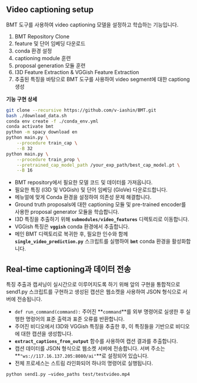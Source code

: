 ## Video captioning setup

BMT 도구를 사용하여 video captioning 모델을 설정하고 학습하는 기능입니다.
1. BMT Repository Clone
2. feature 및 단어 임베딩 다운로드
3. conda 환경 설정
4. captioning module 훈련
5. proposal generation 모듈 훈련
6. I3D Feature Extraction & VGGish Feature Extraction
7. 추출된 특징을 바탕으로 BMT 도구를 사용하여 video segment에 대한 captiong 생성

**기능 구현 상세**

```bash
git clone --recursive https://github.com/v-iashin/BMT.git
bash ./download_data.sh
conda env create -f ./conda_env.yml
conda activate bmt
python -m spacy download en
python main.py \
    --procedure train_cap \
    --B 32
python main.py \
    --procedure train_prop \
    --pretrained_cap_model_path /your_exp_path/best_cap_model.pt \
    --B 16
```

- BMT repository에서 필요한 모델 코드 및 데이터를 가져옵니다.
- 필요한 특징 (I3D 및 VGGish) 및 단어 임베딩 (GloVe) 다운로드합니다.
- 메뉴얼에 맞게 Conda 환경을 설정하여 의존성 문제 해결합니다.
- Ground truth proposals에 대한 captioning 모듈 및 pre-trained encoder를 사용한 proposal generator 모듈을 학습합니다.
- I3D 특징을 추출하기 위해 **`submodules/video_features`** 디렉토리로 이동합니다.
- VGGish 특징은 **`vggish`** conda 환경에서 추출합니다.
- 메인 BMT 디렉토리로 복귀한 후, 필요한 인수와 함께 **`single_video_prediction.py`** 스크립트를 실행하여 **`bmt`** conda 환경을 활성화합니다.

## Real-time captioning과 데이터 전송
특징 추출과 캡셔닝이 실시간으로 이루어지도록 하기 위해 앞의 구현을 통합적으로 send1.py 스크립트를 구현하고 생성된 캡션은 웹소켓을 사용하여 JSON 형식으로 서버에 전송됩니다.

- `def run_command(command):` 주어진 **`command`**를 외부 명령어로 실생한 후 실행한 명령어의 표준 출력과 표준 오류를 반환합니다.
- 주어진 비디오에서 I3D와 VGGish 특징을 추출한 후, 이 특징들을 기반으로 비디오에 대한 캡션을 생성합니다.
- **`extract_captions_from_output`** 함수를 사용하여 캡션 결과를 추출합니다.
- 캡션 데이터를 JSON 형식으로 웹소켓 서버에 전송합니다. 서버 주소는 **`"ws://117.16.137.205:8080/ai"`**로 설정되어 있습니다.
- 전체 프로세스는 스트림 라인화되어 하나의 명령어로 실행됩니다.
```
python send1.py —video_paths test/testvideo.mp4
```
